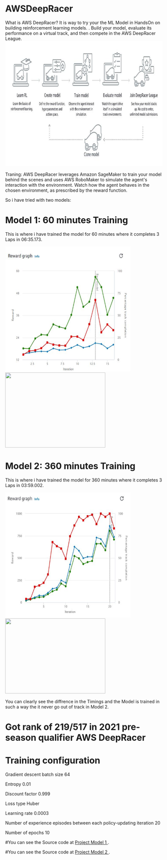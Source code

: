 # AWSDeepRacer
What is AWS DeepRacer?
It is way to try your the ML Model in HandsOn on building reinforcement learning models. .
Build your model, evaluate its performance on a virtual track, and then compete in the AWS DeepRacer League.
<img src="assets/overview.JPG" height="400em" width="800em"/>

Traning:
AWS DeepRacer leverages Amazon SageMaker to train your model behind the scenes and uses AWS RoboMaker to simulate the agent's interaction with the environment. Watch how the agent behaves in the chosen environment, as prescribed by the reward function.

So i have tried with two models:
# Model 1: 60 minutes Training 
This is where i have trained the model for 60 minutes where it completes 3 Laps in 06:35.173.

<img src="assets/flash1.JPG" height="400em" width="400em"/>  <img src="assets/flash1Time60.gif" height="240em" width="320em"/>

# Model 2: 360 minutes Training  
This is where i have trained the model for 360 minutes where it completes 3 Laps in 03:59.002.

<img src="assets/flash2.JPG" height="400em" width="400em"/>  <img src="assets/flash2Time360.gif" height="240em" width="320em"/>

You can clearly see the diffrence in the Timings and the Model is trained in such a way the it never go out of track in Model 2.
# Got rank of 219/517 in 2021 pre-season qualifier AWS DeepRacer

# Training configuration
Gradient descent batch size	64

Entropy	0.01

Discount factor	0.999

Loss type	Huber

Learning rate	0.0003

Number of experience episodes between each policy-updating iteration	20

Number of epochs	10


#You can see the Source code at <a href="https://github.com/pradpant/AWSDeepRacer/tree/projectModel1">Project Model 1 </a>.


#You can see the Source code at <a href="https://github.com/pradpant/AWSDeepRacer/tree/projectModel2">Project Model 2 </a>.

